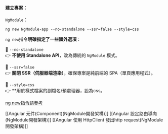 #### 建立專案：
`NgModule`：
```
ng new NgModule-app --no-standalone --ssr=false --style=css
```

`ng new`指令**明確指定了一些額外選項**：

🔹 `--no-standalone`  
👉 **不使用 Standalone API**，改為傳統的 `NgModule` 模式。

🔹 `--ssr=false`  
👉 **關閉 SSR（伺服器端渲染）**，確保專案是純前端的 SPA（單頁應用程式）。

🔹 `--style=css`  
👉 **用於樣式檔案的副檔名/預處理器，設為css。

[ng new指令請參考](https://angular.tw/cli/new#options)

[[Angular 元件(Component)(NgModule開發架構)]]
[[Angular 設定路由導向(NgModule開發架構)]]
[[Angular 使用 HttpClient 發出http request(NgModule開發架構)]]